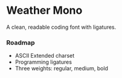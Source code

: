 # Weather Mono

A clean, readable coding font with ligatures.

### Roadmap

- ASCII Extended charset
- Programming ligatures
- Three weights: regular, medium, bold
